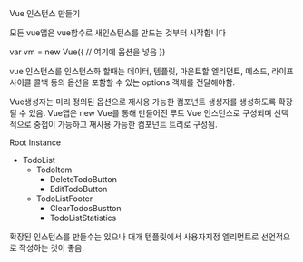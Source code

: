 Vue 인스턴스 만들기

모든 vue앱은 vue함수로 새인스턴스를 만드는 것부터 시작합니다

var vm = new Vue({
    // 여기에 옵션을 넣음
})

vue 인스턴스를 인스턴스화 할때는 데이터, 템플릿, 마운트할 엘리먼트, 메소드,
라이프사이클 콜백 등의 옵션을 포함할 수 있는 options 객체를 전달해야함.

Vue생성자는 미리 정의된 옵션으로 재사용 가능한 컴포넌트 생성자를 생성하도록
확장될 수 있음.
Vue앱은 new Vue를 통해 만들어진 루트 Vue 인스턴스로 구성되며 선택적으로 중첩이
가능하고 재사용 가능한 컴포넌트 트리로 구성됨.

Root Instance
 - TodoList
   - TodoItem
     - DeleteTodoButton
     - EditTodoButton
   - TodoListFooter
     - ClearTodosBustton
     - TodoListStatistics
     
확장된 인스턴스를 만들수는 있으나 대개 템플릿에서 사용자지정 엘리먼트로 선언적으로
작성하는 것이 좋음.
